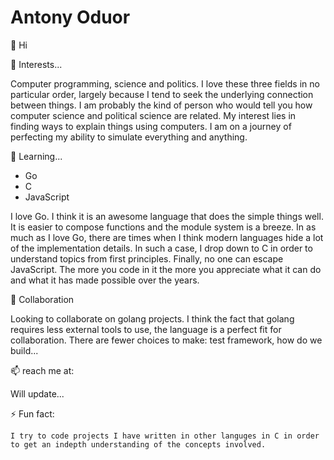# Antony Oduor

👋 Hi
  
👀 Interests...

Computer programming, science and politics. I love these three fields in no particular order, largely because I tend to seek the underlying connection between things. I am probably the kind of person who would tell you how
computer science and political science are related. My interest lies in finding ways to explain things using computers. I am on a journey of perfecting my ability to simulate everything and anything.

🌱 Learning...

  - Go
  - C
  - JavaScript

  I love Go. I think it is an awesome language that does the simple things well. It is easier to compose functions and the module system is a breeze. In as much as I love Go, there are times when I think modern languages hide a lot of the implementation details. In such a case, I drop down to C in order to understand topics from first principles. Finally, no one can escape JavaScript. The more you code in it the more you appreciate what it can do and what it has made possible over the years.
  
💞️ Collaboration

 Looking to collaborate on golang projects. I think the fact that golang requires less external tools to use, the language is a perfect fit for collaboration. There are fewer choices to make: test framework, how do we build...

📫 reach me at:

  Will update...
  
⚡ Fun fact: 

    I try to code projects I have written in other languges in C in order to get an indepth understanding of the concepts involved.
